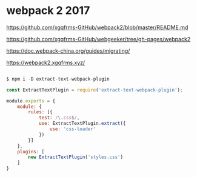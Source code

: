 # webpack 2 2017



https://github.com/xgqfrms-GitHub/webpack2/blob/master/README.md


https://github.com/xgqfrms-GitHub/webgeeker/tree/gh-pages/webpack2


https://doc.webpack-china.org/guides/migrating/



https://webpack2.xgqfrms.xyz/





```js

$ npm i -D extract-text-webpack-plugin

const ExtractTextPlugin = require('extract-text-webpack-plugin');

module.exports = {
    module: {
        rules: [{
            test: /\.css$/,
            use: ExtractTextPlugin.extract({
                use: 'css-loader'
            })
        }]
    },
    plugins: [
        new ExtractTextPlugin('styles.css')
    ]
}



```

















